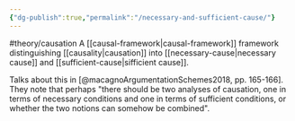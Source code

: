 ```yaml
---
{"dg-publish":true,"permalink":"/necessary-and-sufficient-cause/"}
---
```


#theory/causation 
A [[causal-framework\|causal-framework]] framework distinguishing [[causality\|causation]] into [[necessary-cause\|necessary cause]] and [[sufficient-cause\|sifficient cause]].

Talks about this in [@macagnoArgumentationSchemes2018, pp. 165-166]. They note that perhaps "there should be two analyses of causation, one in terms of necessary conditions and one in terms of sufficient conditions, or whether the two notions can somehow be combined".
